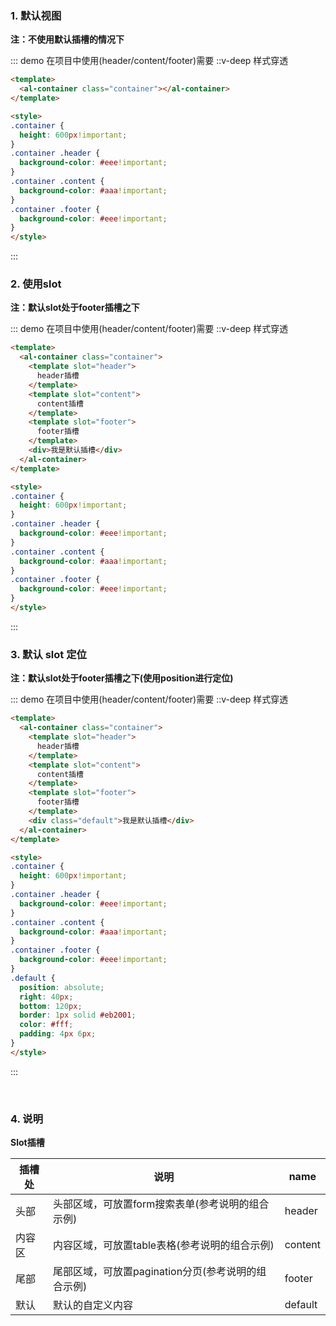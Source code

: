 ### 1. 默认视图

**注：不使用默认插槽的情况下**

::: demo 在项目中使用(header/content/footer)需要 ::v-deep 样式穿透
``` html
<template>
  <al-container class="container"></al-container>
</template>

<style>
.container {
  height: 600px!important;
}
.container .header {
  background-color: #eee!important;
}
.container .content {
  background-color: #aaa!important;
}
.container .footer {
  background-color: #eee!important;
}
</style>
```
:::



### 2. 使用slot

**注：默认slot处于footer插槽之下**

::: demo 在项目中使用(header/content/footer)需要 ::v-deep 样式穿透
``` html
<template>
  <al-container class="container">
    <template slot="header">
      header插槽
    </template>
    <template slot="content">
      content插槽
    </template>
    <template slot="footer">
      footer插槽
    </template>
    <div>我是默认插槽</div>
  </al-container>
</template>

<style>
.container {
  height: 600px!important;
}
.container .header {
  background-color: #eee!important;
}
.container .content {
  background-color: #aaa!important;
}
.container .footer {
  background-color: #eee!important;
}
</style>
```
:::



### 3. 默认 slot 定位

**注：默认slot处于footer插槽之下(使用position进行定位)**

::: demo 在项目中使用(header/content/footer)需要 ::v-deep 样式穿透
``` html
<template>
  <al-container class="container">
    <template slot="header">
      header插槽
    </template>
    <template slot="content">
      content插槽
    </template>
    <template slot="footer">
      footer插槽
    </template>
    <div class="default">我是默认插槽</div>
  </al-container>
</template>

<style>
.container {
  height: 600px!important;
}
.container .header {
  background-color: #eee!important;
}
.container .content {
  background-color: #aaa!important;
}
.container .footer {
  background-color: #eee!important;
}
.default {
  position: absolute;
  right: 40px; 
  bottom: 120px;
  border: 1px solid #eb2001;
  color: #fff;
  padding: 4px 6px;
}
</style>
```
:::


<!-- <ClientOnly>
  <al-container-position/>
</ClientOnly> -->
<br/>

### 4. 说明

**Slot插槽**

|插槽处|说明|name|
|-|-|-|
|头部|头部区域，可放置form搜索表单(参考说明的组合示例)|header|
|内容区|内容区域，可放置table表格(参考说明的组合示例)|content|
|尾部|尾部区域，可放置pagination分页(参考说明的组合示例)|footer|
|默认|默认的自定义内容|default|